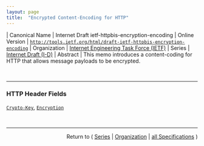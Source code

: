 ```yaml
---
layout: page
title:  "Encrypted Content-Encoding for HTTP"
---
```


| Canonical Name | Internet Draft ietf-httpbis-encryption-encoding
| Online Version | [`http://tools.ietf.org/html/draft-ietf-httpbis-encryption-encoding`](http://tools.ietf.org/html/draft-ietf-httpbis-encryption-encoding)
| Organization | [Internet Engineering Task Force (IETF)](..)
| Series | [Internet Draft (I-D)](.)
| Abstract | This memo introduces a content-coding for HTTP that allows message payloads to be encrypted.

<br/>
<hr/>

### HTTP Header Fields

[`Crypto-Key`](/concepts/http-header/Crypto-Key "This memo introduces a content-coding for HTTP that allows message payloads to be encrypted."), [`Encryption`](/concepts/http-header/Encryption "This memo introduces a content-coding for HTTP that allows message payloads to be encrypted.")



<br/>
<hr/>

<p style="text-align: right">Return to ( <a href="./">Series</a> | <a href="../">Organization</a> | <a href="../../">all Specifications</a> )</p>